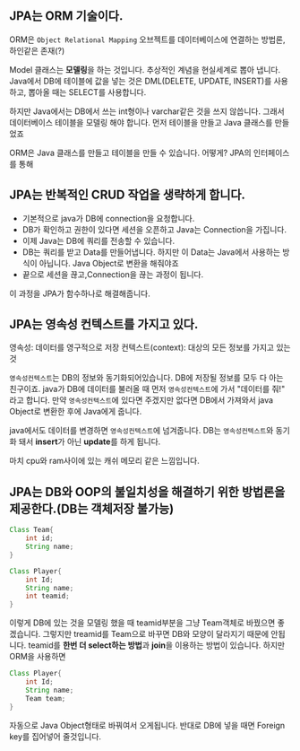 ## JPA는 ORM 기술이다.

ORM은 `Object Relational Mapping` 오브젝트를 데이터베이스에 연결하는 방법론, 하인같은 존재(?) 

Model 클래스는 **모델링**을 하는 것입니다. 추상적인 계념을 현실세계로 뽑아 냅니다. Java에서 DB에 테이블에 값을 넣는 것은 DML(DELETE, UPDATE, INSERT)를 사용하고, 뽑아올 때는 SELECT를 사용합니다.

하지만 Java에서는 DB에서 쓰는 int형이나 varchar같은 것을 쓰지 않씁니다. 그래서 데이터베이스 테이블을 모델링 해야 합니다. 먼저 테이블을 만들고 Java 클래스를 만들었죠

ORM은 Java 클래스를 만들고 테이블을 만들 수 있습니다. 어떻게? JPA의 인터페이스를 통해





## JPA는 반복적인 CRUD 작업을 생략하게 합니다.

- 기본적으로 java가 DB에 connection을 요청합니다. 
- DB가 확인하고 권한이 있다면 세션을 오픈하고 Java는 Connection을 가집니다.
- 이제 Java는 DB에 쿼리를 전송할 수 있습니다.
- DB는 쿼리를 받고 Data를 만들어냅니다. 하지만 이 Data는 Java에서 사용하는 방식이 아닙니다. Java Object로 변환을 해줘야죠
- 끝으로 세션을 끊고,Connection을 끊는 과정이 됩니다.

이 과정을 JPA가 함수하나로 해결해줍니다.





## JPA는 영속성 컨텍스트를 가지고 있다.

영속성: 데이터를 영구적으로 저장
컨텍스트(context):  대상의 모든 정보를 가지고 있는 것

`영속성컨텍스트`는 DB의 정보와 동기화되어있습니다. DB에 저장될 정보를 모두 다 아는 친구이죠. java가 DB에 데이터를 불러올 때 먼저 `영속성컨텍스트`에 가서 "데이터를 줘!" 라고 합니다. 만약 `영속성컨텍스트`에 있다면 주겠지만 없다면 DB에서 가져와서 java Object로 변환한 후에 Java에게 줍니다. 

java에서도 데이터를 변경하면 `영속성컨텍스트`에 넘겨줍니다. DB는 `영속성컨텍스트`와 동기화 돼서 **insert**가 아닌 **update**를 하게 됩니다.

마치 cpu와 ram사이에 있는 캐쉬 메모리 같은 느낌입니다.



## JPA는 DB와 OOP의 불일치성을 해결하기 위한 방법론을 제공한다.(DB는 객체저장 불가능)

```java
Class Team{
	int id;
	String name;
}
```

```java
Class Player{
	int Id;
	String name;
	int teamid;
}
```

이렇게 DB에 있는 것을 모델링 했을 때 teamid부분을 그냥 Team객체로 바꿨으면 좋겠습니다. 그렇지만 treamid를 Team으로 바꾸면 DB와 모양이 달라지기 때문에 안됩니다. teamid를 **한번 더 select하는 방법**과 **join**을 이용하는 방법이 있습니다. 하지만 ORM을 사용하면 

```java
Class Player{
	int Id;
	String name;
	Team team;
}
```

자동으로 Java Object형태로 바꿔여서 오게됩니다. 반대로 DB에 넣을 때면 Foreign key를 집어넣어 줄것입니다.